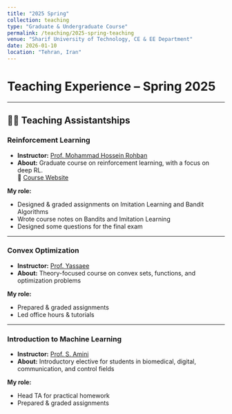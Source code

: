 ```yaml
---
title: "2025 Spring"
collection: teaching
type: "Graduate & Undergraduate Course"
permalink: /teaching/2025-spring-teaching
venue: "Sharif University of Technology, CE & EE Department"
date: 2026-01-10
location: "Tehran, Iran"
---
```


# Teaching Experience – Spring 2025

---

## 👩‍🏫 Teaching Assistantships

### **Reinforcement Learning**  
- **Instructor:** [Prof. Mohammad Hossein Rohban](https://scholar.google.com/citations?user=pRyJ6FkAAAAJ&hl=en)  
- **About:** Graduate course on reinforcement learning, with a focus on deep RL.  
  🔗 [Course Website](https://deeprlcourse.github.io/)  

**My role:**  
- Designed & graded assignments on Imitation Learning and Bandit Algorithms  
- Wrote course notes on Bandits and Imitation Learning  
- Designed some questions for the final exam

---

### **Convex Optimization**  
- **Instructor:** [Prof. Yassaee](https://scholar.google.com/citations?user=Y6vuiBUAAAAJ&hl=en)  
- **About:** Theory-focused course on convex sets, functions, and optimization problems  

**My role:**  
- Prepared & graded assignments  
- Led office hours & tutorials  

---

### **Introduction to Machine Learning**  
- **Instructor:** [Prof. S. Amini](https://scholar.google.com/citations?user=24GngZYAAAAJ&hl=en)  
- **About:** Introductory elective for students in biomedical, digital, communication, and control fields  

**My role:**  
- Head TA for practical homework  
- Prepared & graded assignments  